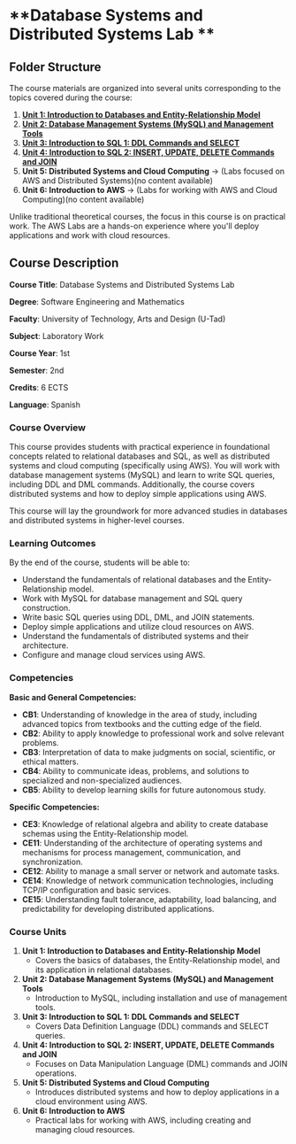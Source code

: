 # **Database Systems and Distributed Systems Lab **

## **Folder Structure**

The course materials are organized into several units corresponding to the topics covered during the course:

1. [**Unit 1: Introduction to Databases and Entity-Relationship Model**](U1/)
2. [**Unit 2: Database Management Systems (MySQL) and Management Tools**](U2/)
3. [**Unit 3: Introduction to SQL 1: DDL Commands and SELECT**](U3/)
4. [**Unit 4: Introduction to SQL 2: INSERT, UPDATE, DELETE Commands and JOIN**](U4/)
5. **Unit 5: Distributed Systems and Cloud Computing**
    -> (Labs focused on AWS and Distributed Systems)(no content available)
6. **Unit 6: Introduction to AWS**
    -> (Labs for working with AWS and Cloud Computing)(no content available)
    

Unlike traditional theoretical courses, the focus in this course is on practical work. The AWS Labs are a hands-on experience where you'll deploy applications and work with cloud resources.

## **Course Description**

**Course Title**: Database Systems and Distributed Systems Lab

**Degree**: Software Engineering and Mathematics

**Faculty**: University of Technology, Arts and  Design (U-Tad)

**Subject**: Laboratory Work

**Course Year**: 1st

**Semester**: 2nd

**Credits**: 6 ECTS

**Language**: Spanish

### **Course Overview**

This course provides students with practical experience in foundational concepts related to relational databases and SQL, as well as distributed systems and cloud computing (specifically using AWS). You will work with database management systems (MySQL) and learn to write SQL queries, including DDL and DML commands. Additionally, the course covers distributed systems and how to deploy simple applications using AWS.

This course will lay the groundwork for more advanced studies in databases and distributed systems in higher-level courses.

### **Learning Outcomes**

By the end of the course, students will be able to:

- Understand the fundamentals of relational databases and the Entity-Relationship model.
- Work with MySQL for database management and SQL query construction.
- Write basic SQL queries using DDL, DML, and JOIN statements.
- Deploy simple applications and utilize cloud resources on AWS.
- Understand the fundamentals of distributed systems and their architecture.
- Configure and manage cloud services using AWS.

### **Competencies**

**Basic and General Competencies:**

- **CB1**: Understanding of knowledge in the area of study, including advanced topics from textbooks and the cutting edge of the field.
- **CB2**: Ability to apply knowledge to professional work and solve relevant problems.
- **CB3**: Interpretation of data to make judgments on social, scientific, or ethical matters.
- **CB4**: Ability to communicate ideas, problems, and solutions to specialized and non-specialized audiences.
- **CB5**: Ability to develop learning skills for future autonomous study.

**Specific Competencies:**

- **CE3**: Knowledge of relational algebra and ability to create database schemas using the Entity-Relationship model.
- **CE11**: Understanding of the architecture of operating systems and mechanisms for process management, communication, and synchronization.
- **CE12**: Ability to manage a small server or network and automate tasks.
- **CE14**: Knowledge of network communication technologies, including TCP/IP configuration and basic services.
- **CE15**: Understanding fault tolerance, adaptability, load balancing, and predictability for developing distributed applications.

### **Course Units**

1. **Unit 1: Introduction to Databases and Entity-Relationship Model**
    - Covers the basics of databases, the Entity-Relationship model, and its application in relational databases.
2. **Unit 2: Database Management Systems (MySQL) and Management Tools**
    - Introduction to MySQL, including installation and use of management tools.
3. **Unit 3: Introduction to SQL 1: DDL Commands and SELECT**
    - Covers Data Definition Language (DDL) commands and SELECT queries.
4. **Unit 4: Introduction to SQL 2: INSERT, UPDATE, DELETE Commands and JOIN**
    - Focuses on Data Manipulation Language (DML) commands and JOIN operations.
5. **Unit 5: Distributed Systems and Cloud Computing**
    - Introduces distributed systems and how to deploy applications in a cloud environment using AWS.
6. **Unit 6: Introduction to AWS**
    - Practical labs for working with AWS, including creating and managing cloud resources.